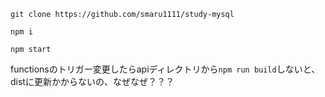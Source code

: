 `git clone https://github.com/smaru1111/study-mysql`

`npm i`

`npm start`

functionsのトリガー変更したらapiディレクトリから`npm run build`しないと、distに更新かからないの、なぜなぜ？？？


